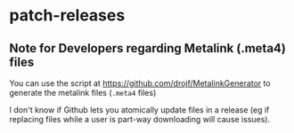 # patch-releases

## Note for Developers regarding Metalink (.meta4) files

You can use the script at https://github.com/drojf/MetalinkGenerator to generate the metalink files (`.meta4` files)

I don't know if Github lets you atomically update files in a release (eg if replacing files while a user is part-way downloading will cause issues).

